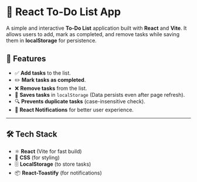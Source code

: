 # 📝 React To-Do List App

A simple and interactive **To-Do List** application built with **React** and **Vite**. It allows users to add, mark as completed, and remove tasks while saving them in **localStorage** for persistence.

## 🚀 Features
- ✅ **Add tasks** to the list.
- ✏️ **Mark tasks as completed**.
- ❌ **Remove tasks** from the list.
- 💾 **Saves tasks** in `localStorage` (Data persists even after page refresh).
- 🔍 **Prevents duplicate tasks** (case-insensitive check).
- 🔔 **React Notifications** for better user experience.

---

## 🛠 Tech Stack
- ⚛ **React** (Vite for fast build)
- 🎨 **CSS** (for styling)
- 🗄 **LocalStorage** (to store tasks)
- 📦 **React-Toastify** (for notifications)